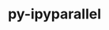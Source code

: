---
title: "py-ipyparallel"
layout: cache
categories: [package, develop-2024-05-26]
meta: {"versions": ["8.4.1"], "compilers": ["gcc@=11.4.0", "gcc@=9.4.0", "oneapi@=2024.0.0"], "oss": ["ubuntu20.04", "ubuntu22.04"], "platforms": ["linux"], "targets": ["neoverse_v1", "neoverse_v2", "ppc64le", "x86_64_v3"], "stacks": ["e4s", "e4s-neoverse-v2", "e4s-neoverse_v1", "e4s-oneapi", "e4s-power", "root"], "num_specs": 5, "num_specs_by_stack": {"e4s-power": 1, "root": 5, "e4s-neoverse_v1": 1, "e4s-neoverse-v2": 1, "e4s": 1, "e4s-oneapi": 1}}
spec_details: [{"hash": "bkq4ots5rkx5mmg4kcznbogbplcpzood", "compiler": "gcc@=9.4.0", "versions": ["8.4.1"], "os": "ubuntu20.04", "platform": "linux", "target": "ppc64le", "variants": ["build_system=python_pip"], "stacks": ["e4s-power", "root"], "size": "-", "tarball": "https://binaries.spack.io/releases/develop-2024-05-26/build_cache/linux-ubuntu20.04-ppc64le/gcc-9.4.0/py-ipyparallel-8.4.1/linux-ubuntu20.04-ppc64le-gcc-9.4.0-py-ipyparallel-8.4.1-bkq4ots5rkx5mmg4kcznbogbplcpzood.spack"}, {"hash": "zpqhjrqirpbvjkuckp6xgoxxegb6j7qq", "compiler": "gcc@=11.4.0", "versions": ["8.4.1"], "os": "ubuntu22.04", "platform": "linux", "target": "neoverse_v1", "variants": ["build_system=python_pip"], "stacks": ["root", "e4s-neoverse_v1"], "size": "-", "tarball": "https://binaries.spack.io/releases/develop-2024-05-26/build_cache/linux-ubuntu22.04-neoverse_v1/gcc-11.4.0/py-ipyparallel-8.4.1/linux-ubuntu22.04-neoverse_v1-gcc-11.4.0-py-ipyparallel-8.4.1-zpqhjrqirpbvjkuckp6xgoxxegb6j7qq.spack"}, {"hash": "ypobprvj44uqkj6lzdxuozilx32c4eyl", "compiler": "gcc@=11.4.0", "versions": ["8.4.1"], "os": "ubuntu22.04", "platform": "linux", "target": "neoverse_v2", "variants": ["build_system=python_pip"], "stacks": ["root", "e4s-neoverse-v2"], "size": "-", "tarball": "https://binaries.spack.io/releases/develop-2024-05-26/build_cache/linux-ubuntu22.04-neoverse_v2/gcc-11.4.0/py-ipyparallel-8.4.1/linux-ubuntu22.04-neoverse_v2-gcc-11.4.0-py-ipyparallel-8.4.1-ypobprvj44uqkj6lzdxuozilx32c4eyl.spack"}, {"hash": "wvdmeom3fqnrmwnspaxweojfdxvau4wj", "compiler": "gcc@=11.4.0", "versions": ["8.4.1"], "os": "ubuntu22.04", "platform": "linux", "target": "x86_64_v3", "variants": ["build_system=python_pip"], "stacks": ["root", "e4s"], "size": "-", "tarball": "https://binaries.spack.io/releases/develop-2024-05-26/build_cache/linux-ubuntu22.04-x86_64_v3/gcc-11.4.0/py-ipyparallel-8.4.1/linux-ubuntu22.04-x86_64_v3-gcc-11.4.0-py-ipyparallel-8.4.1-wvdmeom3fqnrmwnspaxweojfdxvau4wj.spack"}, {"hash": "tyj4yfnrpfogcw3cwxnr3ftkm7wbaskq", "compiler": "oneapi@=2024.0.0", "versions": ["8.4.1"], "os": "ubuntu22.04", "platform": "linux", "target": "x86_64_v3", "variants": ["build_system=python_pip"], "stacks": ["e4s-oneapi", "root"], "size": "-", "tarball": "https://binaries.spack.io/releases/develop-2024-05-26/build_cache/linux-ubuntu22.04-x86_64_v3/oneapi-2024.0.0/py-ipyparallel-8.4.1/linux-ubuntu22.04-x86_64_v3-oneapi-2024.0.0-py-ipyparallel-8.4.1-tyj4yfnrpfogcw3cwxnr3ftkm7wbaskq.spack"}]
---